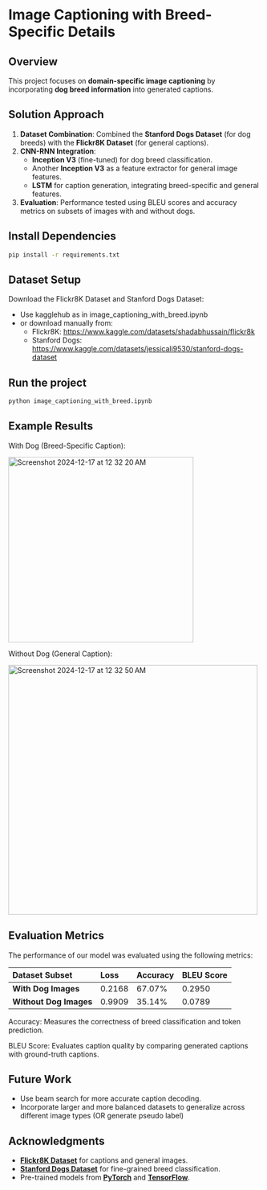 # Image Captioning with Breed-Specific Details

## Overview
This project focuses on **domain-specific image captioning** by incorporating **dog breed information** into generated captions. 

## Solution Approach
1. **Dataset Combination**: Combined the **Stanford Dogs Dataset** (for dog breeds) with the **Flickr8K Dataset** (for general captions).
2. **CNN-RNN Integration**:
   - **Inception V3** (fine-tuned) for dog breed classification.
   - Another **Inception V3** as a feature extractor for general image features.
   - **LSTM** for caption generation, integrating breed-specific and general features.
3. **Evaluation**: Performance tested using BLEU scores and accuracy metrics on subsets of images with and without dogs.

## Install Dependencies
```bash
pip install -r requirements.txt

```
## Dataset Setup
Download the Flickr8K Dataset and Stanford Dogs Dataset:

- Use kagglehub as in image_captioning_with_breed.ipynb
- or download manually from:
   - Flickr8K: https://www.kaggle.com/datasets/shadabhussain/flickr8k
   - Stanford Dogs: https://www.kaggle.com/datasets/jessicali9530/stanford-dogs-dataset

## Run the project
```bash
python image_captioning_with_breed.ipynb
```

## Example Results

With Dog (Breed-Specific Caption):

<img width="369" alt="Screenshot 2024-12-17 at 12 32 20 AM" src="https://github.com/user-attachments/assets/bea168c2-3d09-4343-89a8-958c402d31a1" />

Without Dog (General Caption):

<img width="497" alt="Screenshot 2024-12-17 at 12 32 50 AM" src="https://github.com/user-attachments/assets/a17d45cc-ca4f-4e98-ad4b-c740478dbb1e" />

## Evaluation Metrics

The performance of our model was evaluated using the following metrics:

| Dataset Subset       | Loss   | Accuracy  | BLEU Score |
|:-----------------------|:--------|:-----------|:------------|
| **With Dog Images**   | 0.2168 | 67.07%    | 0.2950     |
| **Without Dog Images**| 0.9909 | 35.14%    | 0.0789     |

Accuracy: Measures the correctness of breed classification and token prediction.

BLEU Score: Evaluates caption quality by comparing generated captions with ground-truth captions.

## Future Work

- Use beam search for more accurate caption decoding.
- Incorporate larger and more balanced datasets to generalize across different image types (OR generate pseudo label)

## Acknowledgments

- **[Flickr8K Dataset](https://www.kaggle.com/datasets/shadabhussain/flickr8k)** for captions and general images.
- **[Stanford Dogs Dataset](http://vision.stanford.edu/aditya86/ImageNetDogs/)** for fine-grained breed classification.
- Pre-trained models from **[PyTorch](https://pytorch.org/)** and **[TensorFlow](https://www.tensorflow.org/)**.

